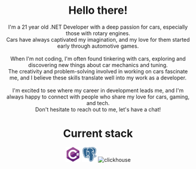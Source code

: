 <h1 align="center">
Hello there!
</h1>

<p align="center">
I'm a 21 year old .NET Developer with a deep passion for cars, especially those with rotary engines.
<br>
Cars have always captivated my imagination, and my love for them started early through automotive games.
<br> <br>
When I'm not coding, I'm often found tinkering with cars, exploring and discovering new things about car mechanics and tuning.
<br>
The creativity and problem-solving involved in working on cars fascinate me, and I believe these skills translate well into my work as a developer.
<br> <br>
I'm excited to see where my career in development leads me, and I'm always happy to connect with people who share my love for cars, gaming, and tech.
<br>
Don't hesitate to reach out to me, let's have a chat!
</p>

<h1 align="center">
Current stack
</h1>
<p align="center">
<img src="https://raw.githubusercontent.com/devicons/devicon/master/icons/csharp/csharp-original.svg" alt="csharp" width="40" height="40"/>
<img src="https://raw.githubusercontent.com/devicons/devicon/master/icons/postgresql/postgresql-plain.svg" alt="postgresql" width="40" height="40"/>
<img src="https://avatars.githubusercontent.com/u/54801242" alt="clickhouse" width="40" height="40"/>
</p>

<!-- **dimitri-dev/dimitri-dev** is a ✨ _special_ ✨ repository because its `README.md` (this file) appears on that GitHub profile. -->
